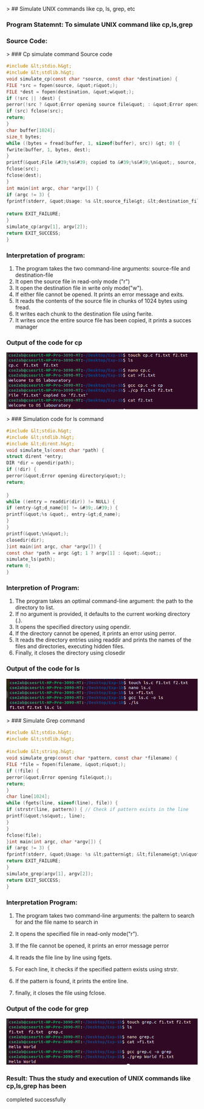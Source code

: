 &gt; ## Simulate UNIX commands like cp, ls, grep, etc
### Program Statemnt: To simulate UNIX command like cp,ls,grep
### Source Code:
&gt; ### Cp simulate command Source code
```c
#include &lt;stdio.h&gt;
#include &lt;stdlib.h&gt;
void simulate_cp(const char *source, const char *destination) {
FILE *src = fopen(source, &quot;r&quot;);
FILE *dest = fopen(destination, &quot;w&quot;);
if (!src || !dest) {
perror(!src ? &quot;Error opening source file&quot; : &quot;Error opening destination file&quot;);
if (src) fclose(src);
return;
}
char buffer[1024];
size_t bytes;
while ((bytes = fread(buffer, 1, sizeof(buffer), src)) &gt; 0) {
fwrite(buffer, 1, bytes, dest);
}
printf(&quot;File &#39;%s&#39; copied to &#39;%s&#39;\n&quot;, source, destination);
fclose(src);
fclose(dest);
}
int main(int argc, char *argv[]) {
if (argc != 3) {
fprintf(stderr, &quot;Usage: %s &lt;source_file&gt; &lt;destination_file&gt;\n&quot;, argv[0]);

return EXIT_FAILURE;
}
simulate_cp(argv[1], argv[2]);
return EXIT_SUCCESS;
}
```
### Interpretation of program:
1) The program takes the two command-line arguments: source-file and destination-file
2) It open the source file in read-only mode (&quot;r&quot;)
3) It open the destination file in write only mode(&quot;w&quot;).
4) If either file cannot be opened. It prints an error message and exits.
5) It reads the contents of the source file in chunks of 1024 bytes using fread.
6) It writes each chunk to the destination file using fwrite.
7) It writes once the entire source file has been copied, it prints a succes manager

### Output of the code for cp
![ Program output in console](cp.png)

&gt; ### Simulation code for ls command
```c
#include &lt;stdio.h&gt;
#include &lt;stdlib.h&gt;
#include &lt;dirent.h&gt;
void simulate_ls(const char *path) {
struct dirent *entry;
DIR *dir = opendir(path);
if (!dir) {
perror(&quot;Error opening directory&quot;);
return;

}
while ((entry = readdir(dir)) != NULL) {
if (entry-&gt;d_name[0] != &#39;.&#39;) {
printf(&quot;%s &quot;, entry-&gt;d_name);
}
}
printf(&quot;\n&quot;);
closedir(dir);
}int main(int argc, char *argv[]) {
const char *path = argc &gt; 1 ? argv[1] : &quot;.&quot;;
simulate_ls(path);
return 0;
}
```
### Interpretion of Program:
1. The program takes an optimal command-line argument: the path to the directory to list.
2. If no argument is provided, it defaults to the current working directory (.).
3. It opens the specified directory using opendir.
4. If the directory cannot be opened, it prints an error using perror.
5. It reads the directory entries using readdir and prints the names of the files and
directories, executing hidden files.
6. Finally, it closes the directory using closedir

### Output of the code for ls
![ Program output in console](ls.png)

&gt; ### Simulate Grep command
```c
#include &lt;stdio.h&gt;
#include &lt;stdlib.h&gt;

#include &lt;string.h&gt;
void simulate_grep(const char *pattern, const char *filename) {
FILE *file = fopen(filename, &quot;r&quot;);
if (!file) {
perror(&quot;Error opening file&quot;);
return;
}
char line[1024];
while (fgets(line, sizeof(line), file)) {
if (strstr(line, pattern)) { // Check if pattern exists in the line
printf(&quot;%s&quot;, line);
}
}
fclose(file);
}int main(int argc, char *argv[]) {
if (argc != 3) {
fprintf(stderr, &quot;Usage: %s &lt;pattern&gt; &lt;filename&gt;\n&quot;, argv[0]);
return EXIT_FAILURE;
}
simulate_grep(argv[1], argv[2]);
return EXIT_SUCCESS;
}
```
### Interpretation Program:
1. The program takes two command-line arguments: the paltern to search for and the file
name to search in
2. It opens the specified file in read-only mode(&quot;r&quot;).
3. If the file cannot be opened, it prints an error message perror
4. It reads the file line by line using fgets.
5. For each line, it checks if the specified pattern exists using strstr.

6. If the pattern is found, it prints the entire line.
7. finally, it closes the file using fclose.

### Output of the code for grep
![ Program output in console](grep.png)

### Result: Thus the study and execution of UNIX commands like cp,ls,grep has been
completed successfully
